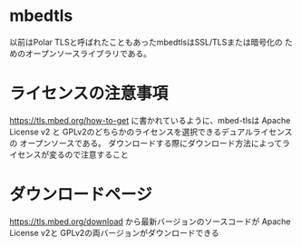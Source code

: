 # mbedtls

以前はPolar TLSと呼ばれたこともあったmbedtlsはSSL/TLSまたは暗号化の
ためのオープンソースライブラリである。

# ライセンスの注意事項

https://tls.mbed.org/how-to-get に書かれているように、mbed-tlsは
Apache License v2 と GPLv2のどちらかのライセンスを選択できるデュアルライセンスの
オープンソースである。
ダウンロードする際にダウンロード方法によってライセンスが変るので注意すること

# ダウンロードページ

https://tls.mbed.org/download から最新バージョンのソースコードが Apache License v2と
GPLv2の両バージョンがダウンロードできる



